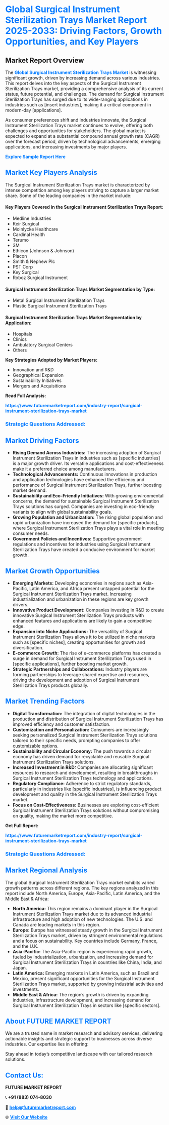 <h1 style="color: #007BFF;">Global Surgical Instrument Sterilization Trays Market Report 2025-2033: Driving Factors, Growth Opportunities, and Key Players</h1>

<section id="overview">
<h2>Market Report Overview</h2>
<p>The <a href="https://www.futuremarketreport.com/industry-report/surgical-instrument-sterilization-trays-market" style="color: #007BFF; text-decoration: none;"><strong>Global Surgical Instrument Sterilization Trays Market</strong></a> is witnessing significant growth, driven by increasing demand across various industries. This report delves into the key aspects of the Surgical Instrument Sterilization Trays market, providing a comprehensive analysis of its current status, future potential, and challenges. The demand for Surgical Instrument Sterilization Trays has surged due to its wide-ranging applications in industries such as [insert industries], making it a critical component in modern-day [applications].</p>
<p>As consumer preferences shift and industries innovate, the Surgical Instrument Sterilization Trays market continues to evolve, offering both challenges and opportunities for stakeholders. The global market is expected to expand at a substantial compound annual growth rate (CAGR) over the forecast period, driven by technological advancements, emerging applications, and increasing investments by major players.</p>
</section>

<section id="overview">
<p><a href="https://www.futuremarketreport.com/request-sample/reportId=77551" style="color: #007BFF; text-decoration: none;"><strong>Explore Sample Report Here</strong></a></p>
</section>

<section id="key-players">
<h2 style="color: #007BFF;">Market Key Players Analysis</h2>
<p>The Surgical Instrument Sterilization Trays market is characterized by intense competition among key players striving to capture a larger market share. Some of the leading companies in the market include:</p>
<h4>Key Players Covered in the Surgical Instrument Sterilization Trays Report:</h4>
<ul><li>Medline Industries</li><li>Keir Surgical</li><li>Molnlycke Healthcare</li><li>Cardinal Health</li><li>Terumo</li><li>3M</li><li>Ethicon (Johnson &amp; Johnson)</li><li>Placon</li><li>Smith &amp; Nephew Plc</li><li>PST Corp</li><li>Key Surgical</li><li>Roboz Surgical Instrument</li></ul>
<h4>Surgical Instrument Sterilization Trays Market Segmentation by Type:</h4>
<ul><li>Metal Surgical Instrument Sterilization Trays</li><li>Plastic Surgical Instrument Sterilization Trays</li></ul>

<h4>Surgical Instrument Sterilization Trays Market Segmentation by Application:</h4>
<ul><li>Hospitals</li><li>Clinics</li><li>Ambulatory Surgical Centers</li><li>Others</li></ul>
<p><strong>Key Strategies Adopted by Market Players:</strong></p>
<ul>
<li>Innovation and R&D</li>
<li>Geographical Expansion</li>
<li>Sustainability Initiatives</li>
<li>Mergers and Acquisitions</li>
</ul>
</section>

<section>
<p><strong>Read Full Analysis: </strong></p><a href="https://www.futuremarketreport.com/industry-report/surgical-instrument-sterilization-trays-market" style="color: #007BFF; text-decoration: none;"><strong>https://www.futuremarketreport.com/industry-report/surgical-instrument-sterilization-trays-market</strong></a>
<h3 style="color: #007BFF;">Strategic Questions Addressed:</h3>
</section>

<section id="driving-factors">
<h2 style="color: #007BFF;">Market Driving Factors</h2>
<ul>
<li><strong>Rising Demand Across Industries:</strong> The increasing adoption of Surgical Instrument Sterilization Trays in industries such as [specific industries] is a major growth driver. Its versatile applications and cost-effectiveness make it a preferred choice among manufacturers.</li>
<li><strong>Technological Advancements:</strong> Continuous innovations in production and application technologies have enhanced the efficiency and performance of Surgical Instrument Sterilization Trays, further boosting market demand.</li>
<li><strong>Sustainability and Eco-Friendly Initiatives:</strong> With growing environmental concerns, the demand for sustainable Surgical Instrument Sterilization Trays solutions has surged. Companies are investing in eco-friendly variants to align with global sustainability goals.</li>
<li><strong>Growing Population and Urbanization:</strong> The rising global population and rapid urbanization have increased the demand for [specific products], where Surgical Instrument Sterilization Trays plays a vital role in meeting consumer needs.</li>
<li><strong>Government Policies and Incentives:</strong> Supportive government regulations and incentives for industries using Surgical Instrument Sterilization Trays have created a conducive environment for market growth.</li>
</ul>
</section>

<section id="growth-opportunities">
<h2 style="color: #007BFF;">Market Growth Opportunities</h2>
<ul>
<li><strong>Emerging Markets:</strong> Developing economies in regions such as Asia-Pacific, Latin America, and Africa present untapped potential for the Surgical Instrument Sterilization Trays market. Increasing industrialization and urbanization in these regions are key growth drivers.</li>
<li><strong>Innovative Product Development:</strong> Companies investing in R&D to create innovative Surgical Instrument Sterilization Trays products with enhanced features and applications are likely to gain a competitive edge.</li>
<li><strong>Expansion into Niche Applications:</strong> The versatility of Surgical Instrument Sterilization Trays allows it to be utilized in niche markets such as [specific niches], creating opportunities for growth and diversification.</li>
<li><strong>E-commerce Growth:</strong> The rise of e-commerce platforms has created a surge in demand for Surgical Instrument Sterilization Trays used in [specific applications], further boosting market growth.</li>
<li><strong>Strategic Partnerships and Collaborations:</strong> Industry players are forming partnerships to leverage shared expertise and resources, driving the development and adoption of Surgical Instrument Sterilization Trays products globally.</li>
</ul>
</section>

<section id="trending-factors">
<h2 style="color: #007BFF;">Market Trending Factors</h2>
<ul>
<li><strong>Digital Transformation:</strong> The integration of digital technologies in the production and distribution of Surgical Instrument Sterilization Trays has improved efficiency and customer satisfaction.</li>
<li><strong>Customization and Personalization:</strong> Consumers are increasingly seeking personalized Surgical Instrument Sterilization Trays solutions tailored to their specific needs, prompting companies to offer customizable options.</li>
<li><strong>Sustainability and Circular Economy:</strong> The push towards a circular economy has driven demand for recyclable and reusable Surgical Instrument Sterilization Trays solutions.</li>
<li><strong>Increased Investment in R&D:</strong> Companies are allocating significant resources to research and development, resulting in breakthroughs in Surgical Instrument Sterilization Trays technology and applications.</li>
<li><strong>Regulatory Compliance:</strong> Adherence to strict regulatory standards, particularly in industries like [specific industries], is influencing product development and quality in the Surgical Instrument Sterilization Trays market.</li>
<li><strong>Focus on Cost-Effectiveness:</strong> Businesses are exploring cost-efficient Surgical Instrument Sterilization Trays solutions without compromising on quality, making the market more competitive.</li>
</ul>
</section>

<section>
<p><strong>Get Full Report: </strong></p><a href="https://www.futuremarketreport.com/industry-report/surgical-instrument-sterilization-trays-market" style="color: #007BFF; text-decoration: none;"><strong>https://www.futuremarketreport.com/industry-report/surgical-instrument-sterilization-trays-market</strong></a>
<h3 style="color: #007BFF;">Strategic Questions Addressed:</h3>
</section>


<section id="regional-analysis">
<h2 style="color: #007BFF;">Market Regional Analysis</h2>
<p>The global Surgical Instrument Sterilization Trays market exhibits varied growth patterns across different regions. The key regions analyzed in this report include North America, Europe, Asia-Pacific, Latin America, and the Middle East & Africa:</p>
<ul>
<li><strong>North America:</strong> This region remains a dominant player in the Surgical Instrument Sterilization Trays market due to its advanced industrial infrastructure and high adoption of new technologies. The U.S. and Canada are leading markets in this region.</li>
<li><strong>Europe:</strong> Europe has witnessed steady growth in the Surgical Instrument Sterilization Trays market, driven by stringent environmental regulations and a focus on sustainability. Key countries include Germany, France, and the U.K.</li>
<li><strong>Asia-Pacific:</strong> The Asia-Pacific region is experiencing rapid growth, fueled by industrialization, urbanization, and increasing demand for Surgical Instrument Sterilization Trays in countries like China, India, and Japan.</li>
<li><strong>Latin America:</strong> Emerging markets in Latin America, such as Brazil and Mexico, present significant opportunities for the Surgical Instrument Sterilization Trays market, supported by growing industrial activities and investments.</li>
<li><strong>Middle East & Africa:</strong> The region’s growth is driven by expanding industries, infrastructure development, and increasing demand for Surgical Instrument Sterilization Trays in sectors like [specific sectors].</li>
</ul>
</section>

<footer>
<h2 style="color: #007BFF;">About FUTURE MARKET REPORT</h2>
<p>We are a trusted name in market research and advisory services, delivering actionable insights and strategic support to businesses across diverse industries. Our expertise lies in offering:</p>

<p>Stay ahead in today’s competitive landscape with our tailored research solutions.</p>

<h2 style="color: #007BFF;">Contact Us:</h2>
<p><strong>FUTURE MARKET REPORT</strong></p>
<p>📞 <strong>+91 (883) 074-8030</strong></p>
<p>📧 <strong><a href="mailto:help@futuremarketreport.com" style="color: #007BFF;">help@futuremarketreport.com</a></strong></p>
<p>🌐 <strong><a href="https://www.futuremarketreport.com/" style="color: #007BFF;">Visit Our Website</a></strong></p>
</footer>